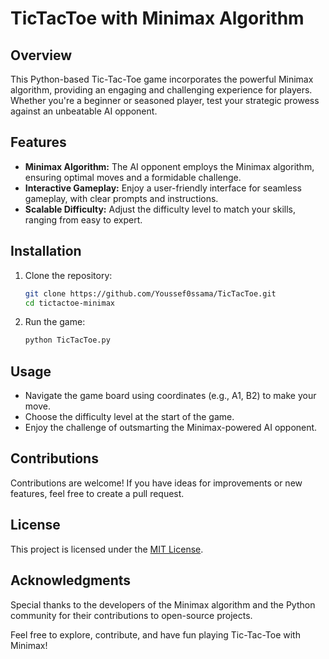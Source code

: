 # TicTacToe with Minimax Algorithm

## Overview
This Python-based Tic-Tac-Toe game incorporates the powerful Minimax algorithm, providing an engaging and challenging experience for players. Whether you're a beginner or seasoned player, test your strategic prowess against an unbeatable AI opponent.

## Features
- **Minimax Algorithm:** The AI opponent employs the Minimax algorithm, ensuring optimal moves and a formidable challenge.
- **Interactive Gameplay:** Enjoy a user-friendly interface for seamless gameplay, with clear prompts and instructions.
- **Scalable Difficulty:** Adjust the difficulty level to match your skills, ranging from easy to expert.

## Installation
1. Clone the repository:
   ```bash
   git clone https://github.com/Youssef0ssama/TicTacToe.git
   cd tictactoe-minimax
   ```

2. Run the game:
   ```bash
   python TicTacToe.py
   ```

## Usage
- Navigate the game board using coordinates (e.g., A1, B2) to make your move.
- Choose the difficulty level at the start of the game.
- Enjoy the challenge of outsmarting the Minimax-powered AI opponent.

## Contributions
Contributions are welcome! If you have ideas for improvements or new features, feel free to create a pull request.

## License
This project is licensed under the [MIT License](LICENSE).

## Acknowledgments
Special thanks to the developers of the Minimax algorithm and the Python community for their contributions to open-source projects.

Feel free to explore, contribute, and have fun playing Tic-Tac-Toe with Minimax!
